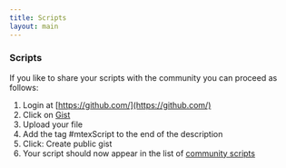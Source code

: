 ```yaml
---
title: Scripts
layout: main
---
```


### Scripts ###

If you like to share your scripts with the community you can proceed as
follows:

1. Login at [https://github.com/](https://github.com/)
2. Click on [Gist](https://gist.github.com/)
3. Upload your file
4. Add the tag #mtexScript to the end of the description
5. Click: Create public gist
6. Your script should now appear in the list of [community scripts](https://gist.github.com/search?utf8=%E2%9C%93&q=%23mtexScript)
